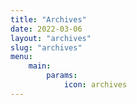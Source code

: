 ```yaml
---
title: "Archives"
date: 2022-03-06
layout: "archives"
slug: "archives"
menu:
    main:
        params: 
            icon: archives
---
```

